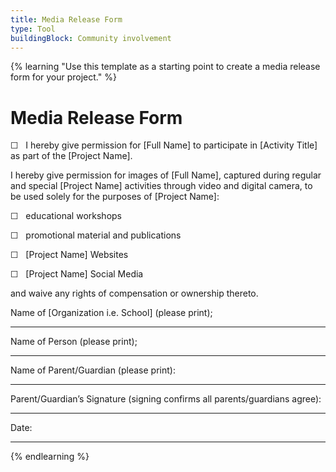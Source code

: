 ```yaml
---
title: Media Release Form
type: Tool
buildingBlock: Community involvement
---
```

{% learning "Use this template as a starting point to create a media release form for your project." %}
# Media Release Form

☐   I hereby give permission for \[Full Name] to participate in \[Activity Title] as part of the \[Project Name].

I hereby give permission for images of \[Full Name], captured during regular and special \[Project Name] activities through video and digital camera, to be used solely for the purposes of \[Project Name]:

☐   educational workshops

☐   promotional material and publications

☐   \[Project Name] Websites

☐   \[Project Name] Social Media

and waive any rights of compensation or ownership thereto.



[](<>)Name of \[Organization i.e. School] (please print);                                     

- - -



Name of Person (please print);

- - -



Name of Parent/Guardian (please print):

- - -



Parent/Guardian’s Signature (signing confirms all parents/guardians agree):

- - -



Date: 

- - -
{% endlearning %}